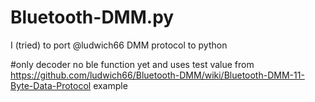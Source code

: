 # Bluetooth-DMM.py
I (tried) to port @ludwich66 DMM protocol to python

#only decoder no ble function yet and uses test value from https://github.com/ludwich66/Bluetooth-DMM/wiki/Bluetooth-DMM-11-Byte-Data-Protocol example
